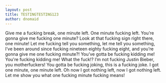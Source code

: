 ```yaml
---
layout: post
title: TESTINGTESTING123
author: dnomaid
---
```


Give me a fucking break, one minute left. One minute fucking left. You’re gonna give me fucking one minute? Look at that fucking sign right there, one minute! Let me fucking tell you something, let me tell you something, I’ve been around since fucking nineteen eighty fucking eight, and you’re gonna give me one fucking minute?! You’ve gotta be fucking kidding me! You're fucking kidding me! What the fuck!? I’m not fucking Justin Bieber, you motherfuckers! You gotta be fucking joking, this is a fucking joke. I got one minute, one minute left. Oh now I got nothing left, now I got nothing left. Let me show you what one fucking minute fucking means!
